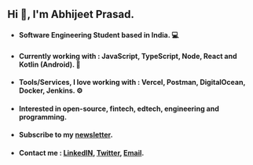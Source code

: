 ## Hi 👋, I'm Abhijeet Prasad.

- #### Software Engineering Student based in India. 💻
- #### Currently working with : **JavaScript**, **TypeScript**, **Node**, **React** and **Kotlin** (Android). 🎯
- #### Tools/Services, I love working with : **Vercel**, **Postman**, **DigitalOcean**, **Docker**, **Jenkins**. ⚙️
- #### Interested in open-source, fintech, edtech, engineering and programming. 
- #### Subscribe to my [newsletter](http://kudoabhijeet.substack.com/).
- #### Contact me : [LinkedIN](https://linkedin.com/in/kudoabhijeet), [Twitter](https://twitter.com/kudoabhijeet), [Email](mailto:abhi.prasad16@gmail.com).




